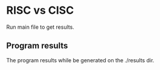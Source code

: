 # RISC vs CISC 
Run main file to get results.

## Program results
The program results while be generated on the ./results dir.
